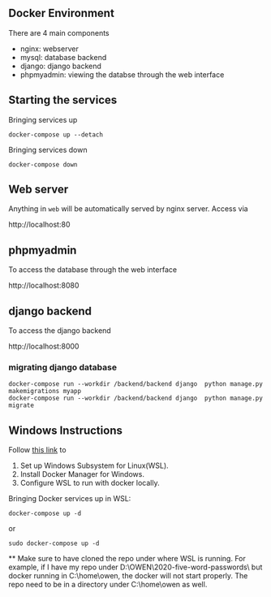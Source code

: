 ## Docker Environment

There are 4 main components
 
* nginx: webserver
* mysql: database backend
* django: django backend
* phpmyadmin: viewing the databse through the web interface

## Starting the services

Bringing services up

```
docker-compose up --detach
```

Bringing services down

```
docker-compose down
```

## Web server

Anything in `web` will be automatically served by nginx server. Access via

http://localhost:80

## phpmyadmin

To access the database through the web interface

http://localhost:8080


## django backend

To access the django backend

http://localhost:8000

### migrating django database

```
docker-compose run --workdir /backend/backend django  python manage.py makemigrations myapp
docker-compose run --workdir /backend/backend django  python manage.py migrate
```

## Windows Instructions
Follow [this link](https://docs.docker.com/docker-for-windows/wsl/#develop-with-docker-and-wsl-2) to
1. Set up Windows Subsystem for Linux(WSL).
2. Install Docker Manager for Windows.
3. Configure WSL to run with docker locally.

Bringing Docker services up in WSL:

```
docker-compose up -d
```
or
```
sudo docker-compose up -d
```

** Make sure to have cloned the repo under where WSL is running. For example, if I have my repo under D:\OWEN\2020-five-word-passwords\ but docker running in C:\home\owen, the docker will not start properly. The repo need to be in a directory under C:\home\owen as well.
